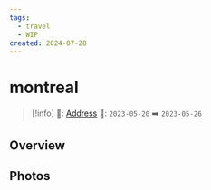 ```yaml
---
tags:
  - travel
  - WIP
created: 2024-07-28
---
```


# montreal

> [!info]
>📌: [Address]()
>📅: `2023-05-20` ➡️ `2023-05-26`

## Overview



## Photos
